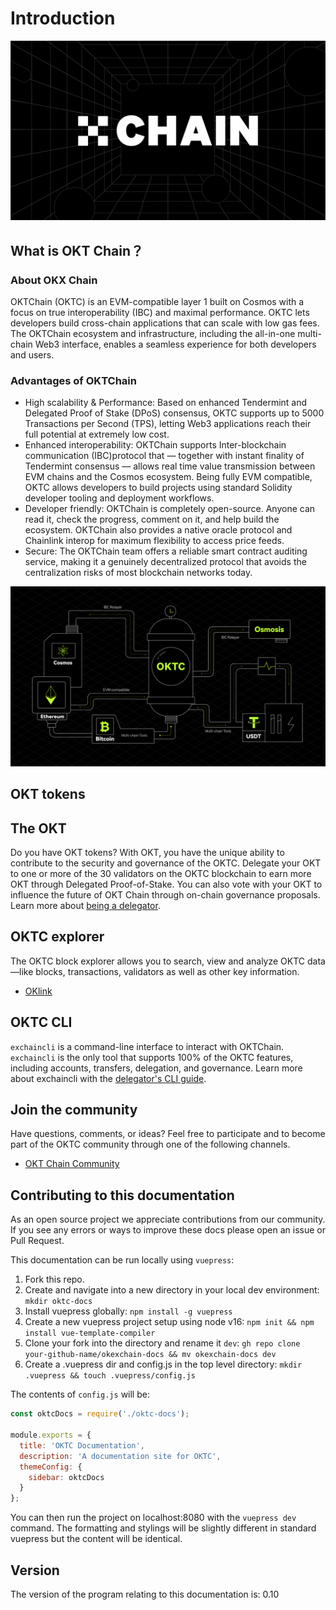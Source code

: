# Introduction

![Welcome to the OKTC](./img/oktc2022poster.png)

## What is OKT Chain？

### About OKX Chain

OKTChain (OKTC) is an EVM-compatible layer 1 built on Cosmos with a focus on true interoperability (IBC) and maximal performance. OKTC lets developers build cross-chain applications that can scale with low gas fees. The OKTChain ecosystem and infrastructure, including the all-in-one multi-chain Web3 interface, enables a seamless experience for both developers and users.

### Advantages of OKTChain

- High scalability & Performance: Based on enhanced Tendermint and Delegated Proof of Stake (DPoS) consensus, OKTC supports up to 5000 Transactions per Second (TPS), letting Web3 applications reach their full potential at extremely low cost.
- Enhanced interoperability: OKTChain supports Inter-blockchain communication (IBC)protocol that — together with instant finality of Tendermint consensus — allows real time value transmission between EVM chains and the Cosmos ecosystem. Being fully EVM compatible, OKTC allows developers to build projects using standard Solidity developer tooling and deployment workflows.
- Developer friendly: OKTChain is completely open-source. Anyone can read it, check the progress, comment on it, and help build the ecosystem. OKTChain also provides a native oracle protocol and Chainlink interop for maximum flexibility to access price feeds.
- Secure: The OKTChain team offers a reliable smart contract auditing service, making it a genuinely decentralized protocol that avoids the centralization risks of most blockchain networks today.

![OKTC multichain framework](./img/oktc2022ibc.png)

## OKT tokens

## The OKT

Do you have OKT tokens? With OKT, you have the unique ability to contribute to the security and governance of the OKTC. Delegate your OKT to one or more of the 30 validators on the OKTC blockchain to earn more OKT through Delegated Proof-of-Stake. You can also vote with your OKT to influence the future of OKT Chain through on-chain governance proposals.
Learn more about [being a delegator](/dev/core-concepts/delegator/delegators-faq'').

## OKTC explorer

The OKTC block explorer allows you to search, view and analyze OKTC data—like blocks, transactions, validators as well as other key information.

- [OKlink](https://www.oklink.com)

## OKTC CLI


`exchaincli` is a command-line interface to interact with OKTChain. `exchaincli` is the only tool that supports 100% of the OKTC features, including accounts, transfers, delegation, and governance. Learn more about exchaincli with the [delegator's CLI guide](/dev/core-concepts/delegator/delegators-guide-cli).


## Join the community

Have questions, comments, or ideas? Feel free to participate and to become part of the OKTC community through one of the following channels.
- [OKT Chain Community](https://linktr.ee/oktchain)

## Contributing to this documentation

As an open source project we appreciate contributions from our community. If you see any errors or ways to improve these docs please open an issue or Pull Request.

This documentation can be run locally using `vuepress`:

1. Fork this repo.
2. Create and navigate into a new directory in your local dev environment:  `mkdir oktc-docs`
3. Install vuepress globally: `npm install -g vuepress`
4. Create a new vuepress project setup using node v16: `npm init && npm install vue-template-compiler`
5. Clone your fork into the directory and rename it `dev`: `gh repo clone your-github-name/okexchain-docs && mv okexchain-docs dev`
6. Create a .vuepress dir and config.js in the top level directory: `mkdir .vuepress && touch .vuepress/config.js`

The contents of `config.js` will be:

```javascript
const oktcDocs = require('./oktc-docs');

module.exports = {
  title: 'OKTC Documentation',
  description: 'A documentation site for OKTC',
  themeConfig: {
    sidebar: oktcDocs
  }
};
```

You can then run the project on localhost:8080 with the `vuepress dev` command. The formatting and stylings will be slightly different in standard vuepress but the content will be identical.

## Version

The version of the program relating to this documentation is: 0.10
